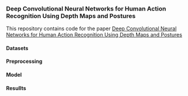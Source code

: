 ### Deep Convolutional Neural Networks for Human Action Recognition Using Depth Maps and Postures 
This repository contains code for the paper [Deep Convolutional Neural Networks for Human Action Recognition Using Depth Maps and Postures
](https://ieeexplore.ieee.org/abstract/document/8409991)

#### Datasets

#### Preprocessing

#### Model

#### Resullts




